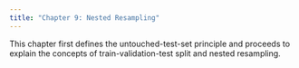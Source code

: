 ```yaml
---
title: "Chapter 9: Nested Resampling"
---
```

This chapter first defines the untouched-test-set principle and proceeds to explain the concepts of train-validation-test split and nested resampling.